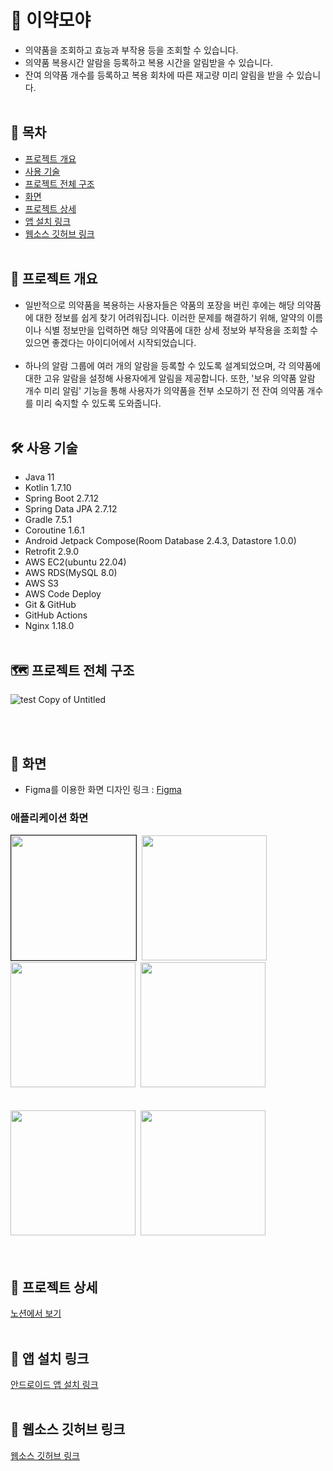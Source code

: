 # 💊 이약모야
- 의약품을 조회하고 효능과 부작용 등을 조회할 수 있습니다.
- 의약품 복용시간 알람을 등록하고 복용 시간을 알림받을 수 있습니다.
- 잔여 의약품 개수를 등록하고 복용 회차에 따른 재고량 미리 알림을 받을 수 있습니다.
<br><br>

## 📎 목차
  - [프로젝트 개요](#-프로젝트-개요) 
  - [사용 기술](#-사용-기술)
  - [프로젝트 전체 구조](#️-프로젝트-전체-구조)
  - [화면](#-화면)
  - [프로젝트 상세](#-프로젝트-상세)
  - [앱 설치 링크](#-앱-설치-링크)
  - [웹소스 깃허브 링크](#-웹소스-깃허브-링크)
<br><br>

## 📜 프로젝트 개요
- 일반적으로 의약품을 복용하는 사용자들은 약품의 포장을 버린 후에는 해당 의약품에 대한 정보를 쉽게 찾기 어려워집니다. 이러한 문제를 해결하기 위해, 알약의 이름이나 식별 정보만을 입력하면 해당 의약품에 대한 상세 정보와 부작용을 조회할 수 있으면 좋겠다는 아이디어에서 시작되었습니다.<br><br>
- 하나의 알람 그룹에 여러 개의 알람을 등록할 수 있도록 설계되었으며, 각 의약품에 대한 고유 알람을 설정해 사용자에게 알림을 제공합니다. 또한, '보유 의약품 알람 개수 미리 알림' 기능을 통해 사용자가 의약품을 전부 소모하기 전 잔여 의약품 개수를 미리 숙지할 수 있도록 도와줍니다.
<br><br>

## 🛠 사용 기술
- Java 11
- Kotlin 1.7.10
- Spring Boot 2.7.12
- Spring Data JPA 2.7.12
- Gradle 7.5.1
- Coroutine 1.6.1
- Android Jetpack Compose(Room Database 2.4.3, Datastore 1.0.0)
- Retrofit 2.9.0
- AWS EC2(ubuntu 22.04)
- AWS RDS(MySQL 8.0)
- AWS S3
- AWS Code Deploy
- Git & GitHub
- GitHub Actions
- Nginx 1.18.0
<br><br>

## 🗺️ 프로젝트 전체 구조
![test  Copy of Untitled](https://kimbongjune.s3.amazonaws.com/druginfo/document/structure.png)

<br><br>

## 📱 화면
- Figma를 이용한 화면 디자인
링크 : [Figma](https://www.figma.com/file/aCKYbqfqbG7eoNVFq48Su6/Untitled?type=design&node-id=0%3A1&t=edcxHdPCdZFHOUKU-1)

### 애플리케이션 화면
<div>
  <kbd><img border="1px" width=200, src="https://kimbongjune.s3.amazonaws.com/druginfo/document/search.png">
  <img width="200" src="https://kimbongjune.s3.amazonaws.com/druginfo/document/search_result.png">
  <img width="200" src="https://kimbongjune.s3.amazonaws.com/druginfo/document/search_detail.png">
  <img width="200" src="https://kimbongjune.s3.amazonaws.com/druginfo/document/before_alarm.png">
</div>
  <br><br>
<div>
  <kbd><img width="200" src="https://kimbongjune.s3.amazonaws.com/druginfo/document/add_alarm.png">
  <img width="200" src="https://kimbongjune.s3.amazonaws.com/druginfo/document/after_alarm.png">
</div>
<br><br>
  
## 📝 프로젝트 상세 
[노션에서 보기](https://abounding-clownfish-456.notion.site/cfaf2813854c49c48f21f31ed49201ef)
<br><br>
  
## 💾 앱 설치 링크
[안드로이드 앱 설치 링크](https://play.google.com/store/apps/details?id=com.nocdu.druginformation)
<br><br>
  
## 🔗 웹소스 깃허브 링크
[웹소스 깃허브 링크](https://github.com/kimbongjune/druginfo-web)
<br><br>
